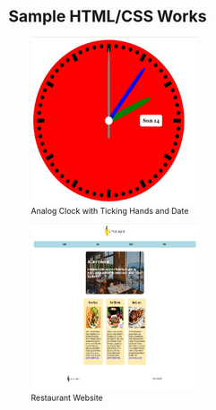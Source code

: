 <h1>Sample HTML/CSS Works</h1>
<figure>
  <img src="Analog Clock.jpg" height="300" width="300">
  <figcaption>Analog Clock with Ticking Hands and Date</figcaption>
</figure>
<figure></figure>

<figure>
  <img src="Restaurant.jpg" height="300" width="300">
  <figcaption>Restaurant Website</figcaption>
</figure>
<figure></figure>
